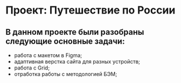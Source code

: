 # Проект: Путешествие по России

## В данном проекте были разобраны следующие основные задачи:
* работа с макетом в Figma;
* адаптивная верстка сайта для разных устройств;
* работа с Grid;
* отработка работы с методологией БЭМ;




